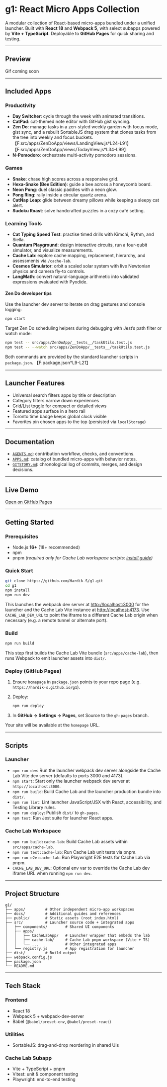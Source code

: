 # g1: React Micro Apps Collection

A modular collection of React-based micro-apps bundled under a unified launcher.
Built with **React 18** and **Webpack 5**, with select subapps powered by **Vite + TypeScript**.
Deployable to **GitHub Pages** for quick sharing and testing.

---

## Preview

Gif coming soon

---

## Included Apps

### Productivity

* **Day Switcher**: cycle through the week with animated transitions.
* **CatPad**: cat-themed note editor with GitHub gist syncing.
* **Zen Do**: manage tasks in a zen-styled weekly garden with focus mode, gist sync, and a rebuilt SortableJS drag system that clones tasks from the tree into weekly and focus buckets. 【F:src/apps/ZenDoApp/views/LandingView.js†L24-L91】【F:src/apps/ZenDoApp/views/TodayView.js†L34-L99】
* **N-Pomodoro**: orchestrate multi-activity pomodoro sessions.

### Games

* **Snake**: chase high scores across a responsive grid.
* **Hexa-Snake (Bee Edition)**: guide a bee across a honeycomb board.
* **Neon Pong**: duel classic paddles with a neon glow.
* **Pong Ring**: rally inside a circular quartz arena.
* **CatNap Leap**: glide between dreamy pillows while keeping a sleepy cat alert.
* **Sudoku Roast**: solve handcrafted puzzles in a cozy café setting.

### Learning Tools

* **Cat Typing Speed Test**: practise timed drills with Kimchi, Rythm, and Siella.
* **Quantum Playground**: design interactive circuits, run a four-qubit simulator, and visualize measurements.
* **Cache Lab**: explore cache mapping, replacement, hierarchy, and assessments via `/cache-lab`.
* **Cosmos Simulator**: orbit a scaled solar system with live Newtonian physics and camera fly-to controls.
* **LangMath**: convert natural-language arithmetic into validated expressions evaluated with Pyodide.

#### Zen Do developer tips

Use the launcher dev server to iterate on drag gestures and console logging:

```bash
npm start
```

Target Zen Do scheduling helpers during debugging with Jest’s path filter or watch mode:

```bash
npm test -- src/apps/ZenDoApp/__tests__/taskUtils.test.js
npm test -- --watch src/apps/ZenDoApp/__tests__/taskUtils.test.js
```

Both commands are provided by the standard launcher scripts in `package.json`. 【F:package.json†L9-L21】

---

## Launcher Features

* Universal search filters apps by title or description
* Category filters narrow down experiences
* Grid/List toggle for compact or detailed views
* Featured apps surface in a hero rail
* Toronto time badge keeps global clock visible
* Favorites pin chosen apps to the top (persisted via `localStorage`)

---

## Documentation

* [`AGENTS.md`](AGENTS.md): contribution workflow, checks, and conventions.
* [`APPS.md`](APPS.md): catalog of bundled micro-apps with behavior notes.
* [`GITSTORY.md`](GITSTORY.md): chronological log of commits, merges, and design decisions.

---

## Live Demo

[Open on GitHub Pages](https://hardik-s.github.io/g1)

---

## Getting Started

### Prerequisites

* Node.js **16+** (18+ recommended)
* npm
* pnpm *(required only for Cache Lab workspace scripts: [install guide](https://pnpm.io/installation))*

### Quick Start

```bash
git clone https://github.com/Hardik-S/g1.git
cd g1
npm install
npm run dev
```

This launches the webpack dev server at [http://localhost:3000](http://localhost:3000) for the launcher and the Cache Lab Vite
instance at [http://localhost:4173](http://localhost:4173). Use `CACHE_LAB_DEV_URL` to point the iframe to a different Cache Lab
origin when necessary (e.g. a remote tunnel or alternate port).

### Build

```bash
npm run build
```

This step first builds the Cache Lab Vite bundle (`src/apps/cache-lab`), then runs Webpack to emit launcher assets into `dist/`.

### Deploy (GitHub Pages)

1. Ensure `homepage` in `package.json` points to your repo page (e.g. `https://hardik-s.github.io/g1`).
2. Deploy:

   ```bash
   npm run deploy
   ```
3. In **GitHub → Settings → Pages**, set Source to the `gh-pages` branch.

Your site will be available at the `homepage` URL.

---

## Scripts

### Launcher

* `npm run dev`: Run the launcher webpack dev server alongside the Cache Lab Vite dev server (defaults to ports 3000 and 4173).
* `npm start`: Start only the launcher webpack dev server at `http://localhost:3000`.
* `npm run build`: Build Cache Lab and the launcher production bundle into `dist/`.
* `npm run lint`: Lint launcher JavaScript/JSX with React, accessibility, and Testing Library rules.
* `npm run deploy`: Publish `dist/` to `gh-pages`.
* `npm test`: Run Jest suite for launcher React apps.

### Cache Lab Workspace

* `npm run build:cache-lab`: Build Cache Lab assets within `src/apps/cache-lab`.
* `npm run test:cache-lab`: Run Cache Lab unit tests via pnpm.
* `npm run e2e:cache-lab`: Run Playwright E2E tests for Cache Lab via pnpm.
* `CACHE_LAB_DEV_URL`: Optional env var to override the Cache Lab dev iframe URL when running `npm run dev`.

---

## Project Structure

```
g1/
├── apps/         # Other independent micro-app workspaces
├── docs/         # Additional guides and references
├── public/       # Static assets (root index.html)
├── src/          # Launcher source code + integrated apps
│   ├── components/        # Shared UI components
│   ├── apps/
│   │   ├── CacheLabApp/   # Launcher wrapper that embeds the lab
│   │   ├── cache-lab/     # Cache Lab pnpm workspace (Vite + TS)
│   │   └── ...            # Other integrated apps
│   └── registry.js        # App registration for launcher
├── dist/         # Build output
├── webpack.config.js
├── package.json
└── README.md
```

---

## Tech Stack

### Frontend

* React 18
* Webpack 5 + webpack-dev-server
* Babel (`@babel/preset-env`, `@babel/preset-react`)

### Utilities

* SortableJS: drag-and-drop reordering in shared UIs

### Cache Lab Subapp

* Vite + TypeScript + pnpm
* Vitest: unit & component testing
* Playwright: end-to-end testing

